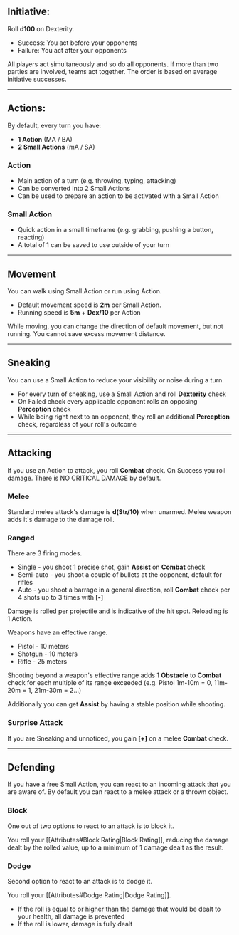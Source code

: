 ## Initiative:
Roll **d100** on Dexterity.

- Success: You act before your opponents
- Failure: You act after your opponents

All players act simultaneously and so do all opponents.
If more than two parties are involved, teams act together. The order is based on average initiative successes.

---
## Actions:
By default, every turn you have: 

- **1 Action** (MA / BA) 
- **2 Small Actions** (mA / SA)

### Action
- Main action of a turn (e.g. throwing, typing, attacking)
- Can be converted into 2 Small Actions
- Can be used to prepare an action to be activated with a Small Action

### Small Action
- Quick action in a small timeframe (e.g. grabbing, pushing a button, reacting)
- A total of 1 can be saved to use outside of your turn

---
## Movement
You can walk using Small Action or run using Action.

- Default movement speed is **2m** per Small Action.
- Running speed is **5m** + **Dex/10** per Action

While moving, you can change the direction of default movement, but not running. You cannot save excess movement distance.

---
## Sneaking
You can use a Small Action to reduce your visibility or noise during a turn.

- For every turn of sneaking, use a Small Action and roll **Dexterity** check
- On Failed check every applicable opponent rolls an opposing **Perception** check
- While being right next to an opponent, they roll an additional **Perception** check, regardless of your roll's outcome

---
## Attacking
If you use an Action to attack, you roll **Combat** check. On Success you roll damage. There is NO CRITICAL DAMAGE by default.

### Melee
Standard melee attack's damage is **d(Str/10)** when unarmed.
Melee weapon adds it's damage to the damage roll.

### Ranged
There are 3 firing modes.

 - Single - you shoot 1 precise shot, gain **Assist** on **Combat** check
 - Semi-auto - you shoot a couple of bullets at the opponent, default for rifles
 - Auto - you shoot a barrage in a general direction, roll **Combat** check per 4 shots up to 3 times with **[-]**

Damage is rolled per projectile and is indicative of the hit spot. Reloading is 1 Action. 

Weapons have an effective range.

- Pistol - 10 meters
- Shotgun - 10 meters
- Rifle - 25 meters

Shooting beyond a weapon's effective range adds 1 **Obstacle** to **Combat** check for each multiple of its range exceeded (e.g. Pistol 1m-10m = 0, 11m-20m = 1, 21m-30m = 2...)

Additionally you can get **Assist** by having a stable position while shooting.

### Surprise Attack
If you are Sneaking and unnoticed, you gain **[+]** on a melee **Combat** check.

---
## Defending
If you have a free Small Action, you can react to an incoming attack that you are aware of. By default you can react to a melee attack or a thrown object.

### Block
One out of two options to react to an attack is to block it. 

You roll your [[Attributes#Block Rating|Block Rating]], reducing the damage dealt by the rolled value, up to a minimum of 1 damage dealt as the result. 

### Dodge
Second option to react to an attack is to dodge it.

You roll your [[Attributes#Dodge Rating|Dodge Rating]].

- If the roll is equal to or higher than the damage that would be dealt to your health, all damage is prevented
- If the roll is lower, damage is fully dealt